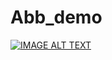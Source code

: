 # Abb_demo
[![IMAGE ALT TEXT](http://img.youtube.com/vi/"TvWGQc46UlM"/0.jpg)](https://www.youtube.com/watch?v="TvWGQc46UlM" "Abb_demo_x4")



 
